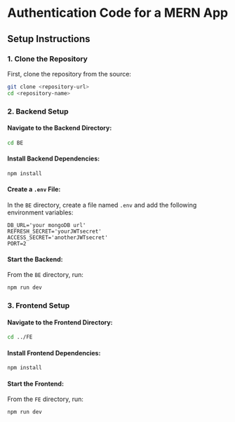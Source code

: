# Authentication Code for a MERN App

## Setup Instructions

### 1. Clone the Repository

First, clone the repository from the source:

```bash
git clone <repository-url>
cd <repository-name>
```

### 2. Backend Setup

#### Navigate to the Backend Directory:

```bash
cd BE
```

#### Install Backend Dependencies:

```bash
npm install
```

#### Create a `.env` File:

In the `BE` directory, create a file named `.env` and add the following environment variables:

```env
DB_URL='your mongoDB url'
REFRESH_SECRET='yourJWTsecret'
ACCESS_SECRET='anotherJWTsecret'
PORT=2
```

#### Start the Backend:

From the `BE` directory, run:

```bash
npm run dev
```

### 3. Frontend Setup

#### Navigate to the Frontend Directory:

```bash
cd ../FE
```

#### Install Frontend Dependencies:

```bash
npm install
```

#### Start the Frontend:

From the `FE` directory, run:

```bash
npm run dev
```
